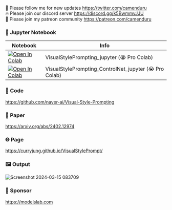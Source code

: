 🐣 Please follow me for new updates https://twitter.com/camenduru <br />
🔥 Please join our discord server https://discord.gg/k5BwmmvJJU <br />
🥳 Please join my patreon community https://patreon.com/camenduru <br />

### 🍊 Jupyter Notebook

| Notebook | Info
| --- | --- |
[![Open In Colab](https://colab.research.google.com/assets/colab-badge.svg)](https://colab.research.google.com/github/camenduru/VisualStylePrompting-jupyter/blob/main/VisualStylePrompting_jupyter.ipynb) | VisualStylePrompting_jupyter (😭 Pro Colab)
[![Open In Colab](https://colab.research.google.com/assets/colab-badge.svg)](https://colab.research.google.com/github/camenduru/VisualStylePrompting-jupyter/blob/main/VisualStylePrompting_ControlNet_jupyter.ipynb) | VisualStylePrompting_ControlNet_jupyter (😭 Pro Colab)

### 🧬 Code
https://github.com/naver-ai/Visual-Style-Prompting

### 📄 Paper
https://arxiv.org/abs/2402.12974

### 🌐 Page
https://curryjung.github.io/VisualStylePrompt/

### 🖼 Output
![Screenshot 2024-03-15 083709](https://github.com/camenduru/VisualStylePrompting-jupyter/assets/54370274/bd5165bd-e032-4dd2-abae-abca679f136a)

### 🏢 Sponsor
https://modelslab.com
